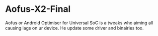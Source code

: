 # Aofus-X2-Final
Aofus or Android Optimiser for Universal SoC is a tweaks who aiming all causing lags on ur device. He update some driver and binairies too.
